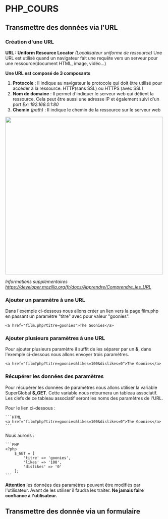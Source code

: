# PHP_COURS
## Transmettre des données via l'URL
### Création d'une URL 
**URL : Uniform Resource Locator** *(Localisateur uniforme de ressource)*
Une URL est utilisé quand un navigateur fait une requête vers un serveur pour une ressource(document HTML, image, vidéo...)

**Une URL est composé de 3 composants**

1. **Protocole** : Il indique au navigateur le protocole qui doit être utilisé pour accéder à la ressource. HTTP(sans SSL) ou HTTPS (avec SSL)
2. **Nom de domaine** : Il permet d'indiquer le serveur web qui détient la ressource. Cela peut être aussi une adresse IP et également suivi d'un port *Ex: 192.168.0.1:80*
3. **Chemin** *(path)* : Il indique le chemin de la ressource sur le serveur web 

<img align="center" width="500" src="/assets/url.pgn">

*Informations supplémentaires <https://developer.mozilla.org/fr/docs/Apprendre/Comprendre_les_URL>*

### Ajouter un paramètre à une URL

Dans l'exemple ci-dessous nous allons créer un lien vers la page film.php en passant un paramètre "titre" avec pour valeur "goonies".

    <a href="film.php?titre=goonies">The Goonies</a>

### Ajouter plusieurs paramètres à une URL

Pour ajouter plusieurs paramètre il suffit de les séparer par un **&**, dans l'exemple ci-dessous nous allons envoyer trois paramètres.

    <a href="film?php?titre=goonies&likes=100&dislikes=0">The Goonies</a>

### Récupérer les données des paramètres

Pour récupérer les données de paramètres nous allons utiliser la variable SuperGlobal **$_GET**. Cette variable nous retournera un tableau associatif. Les clefs de ce tableau associatif seront les noms des paramètres de l'URL.

Pour le lien ci-dessous :

    ```HTML
    <a href="film?php?titre=goonies&likes=100&dislikes=0">The Goonies</a>
    ```

Nous aurons :

    ```PHP
    <?php
        $_GET = [
            'titre' => 'goonies',
            'likes' => '100',
            'dislikes' => '0'
        ];
    ```

**Attention** les données des paramètres peuvent être modifiés par l'utilisateur. Avant de les utiliser il faudra les traiter.
**Ne jamais faire confiance à l'utilisateur.**

## Transmettre des donnée via un formulaire
